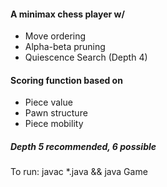 #### A minimax chess player w/ 
 - Move ordering
 - Alpha-beta pruning
 - Quiescence Search (Depth 4)


#### Scoring function based on
 - Piece value
 - Pawn structure
 - Piece mobility

##### Depth 5 recommended, 6 possible
To run: javac *.java && java Game